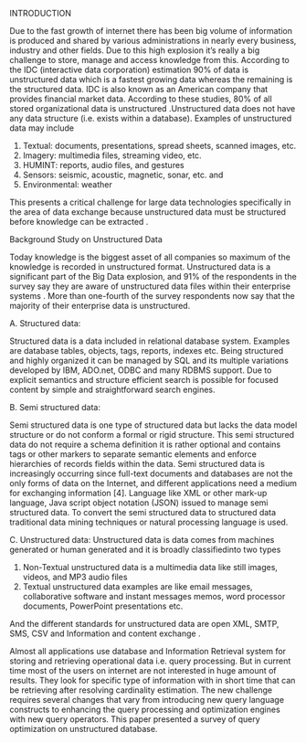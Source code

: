 INTRODUCTION

Due to the fast growth of internet there has been big volume of information is 
produced and shared by various administrations in nearly every business, industry 
and other fields. Due to this high explosion it’s really a big challenge to store, 
manage and access knowledge from this. According to the IDC (interactive data corporation)
estimation 90% of data is unstructured data which is a fastest growing data whereas the 
remaining is the structured data. IDC is also known as an American company that provides 
financial market data. According to these studies, 80% of all stored organizational data 
is unstructured .Unstructured data does not have any data structure (i.e. exists within 
a database). 
Examples of unstructured data may include
1. Textual: documents, presentations, spread sheets, scanned images, etc.
2. Imagery: multimedia files, streaming video, etc.
3. HUMINT: reports, audio files, and gestures
4. Sensors: seismic, acoustic, magnetic, sonar, etc. and
5. Environmental: weather 

This presents a critical challenge for large data technologies specifically in the area of 
data exchange because unstructured data must be structured before knowledge can be extracted .

Background Study on Unstructured Data

Today knowledge is the biggest asset of all companies so maximum of the knowledge is recorded 
in unstructured format. Unstructured data is a significant part of the Big Data explosion, and 
91% of the respondents in the survey say they are aware of unstructured data files within their 
enterprise systems . More than one-fourth of the survey respondents now say that the majority 
of their enterprise data is unstructured.

A. Structured data:

Structured data is a data included in relational database system. Examples are database tables,
objects, tags, reports, indexes etc. Being structured and highly organized it can be managed by 
SQL and its multiple variations developed by IBM, ADO.net, ODBC and many RDBMS support. Due to 
explicit semantics and structure efficient search is possible for focused content by simple and
straightforward search engines.

B. Semi structured data:

Semi structured data is one type of structured data but lacks the data model structure or do not 
conform a formal or rigid structure. This semi structured data do not require a schema definition 
it is rather optional and contains tags or other markers to separate semantic elements and enforce 
hierarchies of records fields within the data. Semi structured data is increasingly occurring since 
full-text documents and databases are not the only forms of data on the Internet, and different applications
need a medium for exchanging information [4]. Language like XML or other mark-up language, Java script 
object notation (JSON) issued to manage semi structured data. To convert the semi structured data to 
structured data traditional data mining techniques or natural processing language is used.

C. Unstructured data:
Unstructured data is data comes from machines generated or human generated and it is broadly classifiedinto two types
1. Non-Textual unstructured data is a multimedia data like still images, videos, and MP3 audio files
2. Textual unstructured data examples are like email messages, collaborative software and instant messages memos, word processor documents, PowerPoint presentations etc.

And the different standards for unstructured data are open XML, SMTP, SMS, CSV and Information and content exchange .

Almost all applications use database and Information Retrieval system for storing and retrieving operational 
data i.e. query processing. But in current time most of the users on internet are not interested in huge amount 
of results. They look for specific type of information with in short time that can be retrieving after resolving
cardinality estimation. The new challenge requires several changes that vary from introducing new query language 
constructs to enhancing the query processing and optimization engines with new query operators. This paper 
presented a survey of query optimization on unstructured database. 
